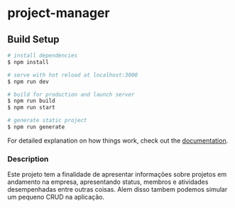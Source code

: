 # project-manager

## Build Setup

```bash
# install dependencies
$ npm install

# serve with hot reload at localhost:3000
$ npm run dev

# build for production and launch server
$ npm run build
$ npm run start

# generate static project
$ npm run generate
```

For detailed explanation on how things work, check out the [documentation](https://nuxtjs.org).

### Description
Este projeto tem a finalidade de apresentar informações sobre projetos em andamento na empresa, apresentando status, membros e atividades desempenhadas entre outras coisas.
Alem disso tambem podemos simular um pequeno CRUD na aplicação.